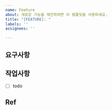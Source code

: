 ```yaml
---
name: Feature
about: 새로운 기능을 제안하려면 이 템플릿을 사용하세요.
title: "[FEATURE]: "
labels: ''
assignees: ''

---
```


## 요구사항
<!-- 설명을 작성하시요. -->


## 작업사항
<!-- 설명을 작성하시요. -->
- [ ] todo

## Ref
